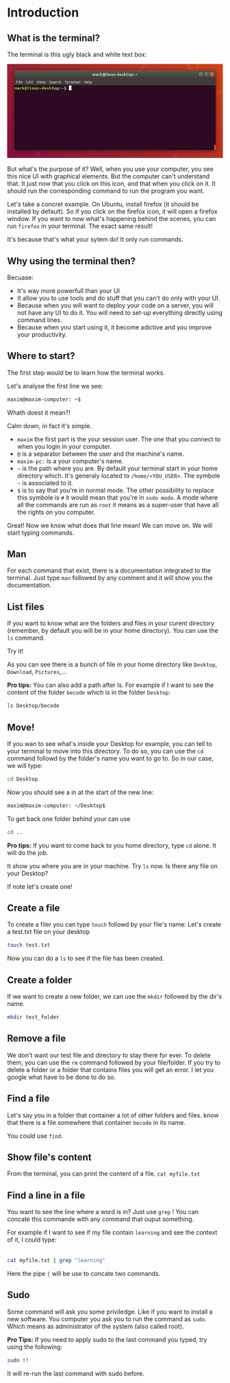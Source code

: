 # Introduction

## What is the terminal?
The terminal is this ugly black and white text box:

![terminal picture](./assets/basic.png)

But what's the purpose of it? Well, when you use your computer, you see this nice UI with graphical elements. But the computer can't understand that. It just now that you click on this icon, and that when you click on it. It should run the corresponding command to run the program you want.

Let's take a concret example. On Ubuntu, install firefox (it should be installed by default). So if you click on the firefox icon, it will open a firefox window. If you want to now what's happening behind the scenes, you can run `firefox` in your terminal. The exact same result!

It's because that's what your sytem do! It only run commands.

## Why using the terminal then?
Becuase:
* It's way more powerfull than your UI
* It allow you to use tools and do stuff that you can't do only with your UI.
* Because when you will want to deploy your code on a server, you will not have any UI to do it. You will need to set-up everything directly using command lines.
* Because when you start using it, it become adictive and you improve your productivity.

## Where to start?
The first step would be to learn how the terminal works.

Let's analyse the first line we see:

```bash
maxim@maxim-computer: ~$
```

Whath doest it mean?! 

Calm down, in fact it's simple.

* `maxim` the first part is the your session user. The one that you connect to when you login in your computer.
* `@` is a separator between the user and the machine's name.
* `maxim-pc:` is a your computer's name.
* `~` is the path where you are. By default your terminal start in your home directory which. It's generaly located to `/home/<YOU_USER>`. The symbole `~` is associated to it.
* `$` is to say that you're in normal mode. The other possibility to replace this symbole is `#` it would mean that you're in `sudo mode`. A mode where all the commands are run as `root` it means as a super-user that have all the rights on you computer.

Great! Now we know what does that line mean! We can move on. We will start typing commands.

## Man
For each command that exist, there is a documentation integrated to the terminal. Just type `man` followed by any comment and it will show you the documentation.

## List files
If you want to know what are the folders and files in your curent directory (remember, by default you will be in your home directory). You can use the `ls` command.

Try it!

As you can see there is a bunch of file in your home directory like `Desktop`, `Download`, `Pictures`,...

**Pro tips:** You can also add a path after ls. For example if I want to see the content of the folder `becode` which is in the folder `Desktop`:

```bash
ls Desktop/becode
```

## Move!
If you wan to see what's inside your Desktop for example, you can tell to your terminal to move into this directory. To do so, you can use the `cd` command followd by the folder's name you want to go to. So in our case, we will type:

```bash
cd Desktop
```
Now you should see a in at the start of the new line:

```bash
maxim@maxim-computer: ~/Desktop$
```

To get back one folder behind your can use

```bash
cd ..
```

**Pro tips:** If you want to come back to you home directory, type `cd` alone. It will do the job.

It show you where you are in your machine. Try `ls` now. Is there any file on your Desktop?

If note let's create one!

## Create a file
To create a filer you can type `touch` followd by your file's name:
Let's create a test.txt file on your desktop

```bash
touch test.txt
```

Now you can do a `ls` to see if the file has been created.

## Create a folder
If we want to create a new folder, we can use the `mkdir` followed by the dir's name.
```bash
mkdir test_folder
```

## Remove a file
We don't want our test file and directory to stay there for ever. 
To delete them, you can use the `rm` command followed by your file/folder. If you try to delete a folder or a folder that contains files you will get an error. I let you google what have to be done to do so. 

## Find a file
Let's say you in a folder that container a lot of other folders and files. know that there is a file somewhere that container `becode` in its name. 

You could use `find`.

## Show file's content
From the terminal, you can print the content of a file.
`cat myfile.txt`

## Find a line in a file
You want to see the line where a word is in?
Just use `grep` ! You can concate this commande with any command that ouput something.

For example if I want to see if my file contain `learning` and see the context of it, I could type:
```bash

cat myfile.txt | grep "learning"
```

Here the pipe `|` will be use to concate two commands.

## Sudo
Some command will ask you some priviledge. Like if you want to install a new software. You computer you ask you to run the command as `sudo`. Which means as administrator of the system (also called root).

**Pro Tips:** If you need to apply sudo to the last command you typed, try using the following:

```bash
sudo !!
```

It will re-run the last command with sudo before.
